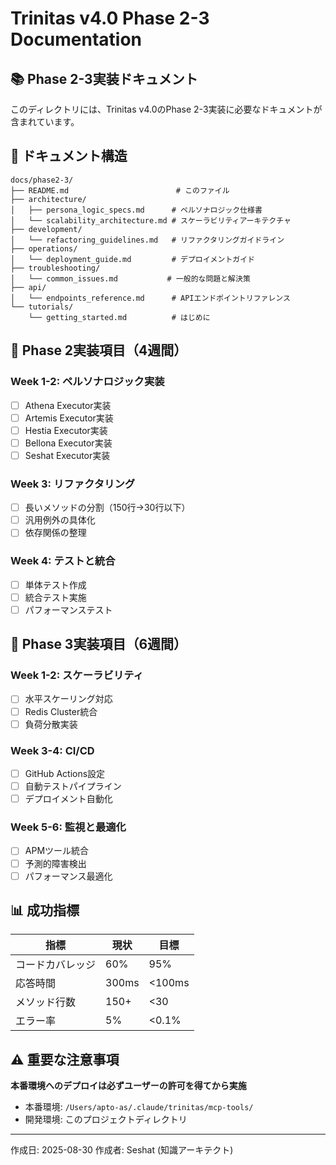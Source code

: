 # Trinitas v4.0 Phase 2-3 Documentation

## 📚 Phase 2-3実装ドキュメント

このディレクトリには、Trinitas v4.0のPhase 2-3実装に必要なドキュメントが含まれています。

## 📁 ドキュメント構造

```
docs/phase2-3/
├── README.md                        # このファイル
├── architecture/
│   ├── persona_logic_specs.md      # ペルソナロジック仕様書
│   └── scalability_architecture.md # スケーラビリティアーキテクチャ
├── development/
│   └── refactoring_guidelines.md   # リファクタリングガイドライン
├── operations/
│   └── deployment_guide.md         # デプロイメントガイド
├── troubleshooting/
│   └── common_issues.md           # 一般的な問題と解決策
├── api/
│   └── endpoints_reference.md      # APIエンドポイントリファレンス
└── tutorials/
    └── getting_started.md          # はじめに
```

## 🎯 Phase 2実装項目（4週間）

### Week 1-2: ペルソナロジック実装
- [ ] Athena Executor実装
- [ ] Artemis Executor実装
- [ ] Hestia Executor実装
- [ ] Bellona Executor実装
- [ ] Seshat Executor実装

### Week 3: リファクタリング
- [ ] 長いメソッドの分割（150行→30行以下）
- [ ] 汎用例外の具体化
- [ ] 依存関係の整理

### Week 4: テストと統合
- [ ] 単体テスト作成
- [ ] 統合テスト実施
- [ ] パフォーマンステスト

## 🚀 Phase 3実装項目（6週間）

### Week 1-2: スケーラビリティ
- [ ] 水平スケーリング対応
- [ ] Redis Cluster統合
- [ ] 負荷分散実装

### Week 3-4: CI/CD
- [ ] GitHub Actions設定
- [ ] 自動テストパイプライン
- [ ] デプロイメント自動化

### Week 5-6: 監視と最適化
- [ ] APMツール統合
- [ ] 予測的障害検出
- [ ] パフォーマンス最適化

## 📊 成功指標

| 指標 | 現状 | 目標 |
|-----|------|------|
| コードカバレッジ | 60% | 95% |
| 応答時間 | 300ms | <100ms |
| メソッド行数 | 150+ | <30 |
| エラー率 | 5% | <0.1% |

## ⚠️ 重要な注意事項

**本番環境へのデプロイは必ずユーザーの許可を得てから実施**
- 本番環境: `/Users/apto-as/.claude/trinitas/mcp-tools/`
- 開発環境: このプロジェクトディレクトリ

---
作成日: 2025-08-30
作成者: Seshat (知識アーキテクト)
